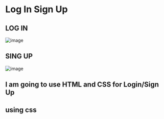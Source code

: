 # Log In Sign Up 


## LOG IN
![image](https://user-images.githubusercontent.com/26335427/176054292-49b1288d-7302-4fb8-9656-50a053471ef0.png)


## SING UP
![image](https://user-images.githubusercontent.com/26335427/176054368-95531728-3dcb-4672-841b-5f94b80f919d.png)


## I am going to use HTML and CSS for Login/Sign Up


## using css
